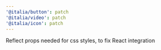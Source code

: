 ```yaml
---
'@italia/button': patch
'@italia/video': patch
'@italia/icon': patch
---
```


Reflect props needed for css styles, to fix React integration
